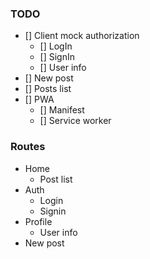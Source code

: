 ### TODO
- [] Client mock authorization
  - [] LogIn
  - [] SignIn
  - [] User info
- [] New post
- [] Posts list
- [] PWA
  - [] Manifest
  - [] Service worker

### Routes
- Home
  - Post list
- Auth
  - Login
  - Signin
- Profile
  - User info
- New post